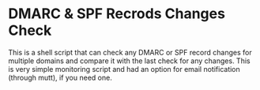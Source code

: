 # DMARC & SPF Recrods Changes Check

This is a shell script that can check any DMARC or SPF record changes for multiple domains and compare it with the last check for any changes. This is very simple monitoring script and had an option for email notification (through mutt), if you need one.
